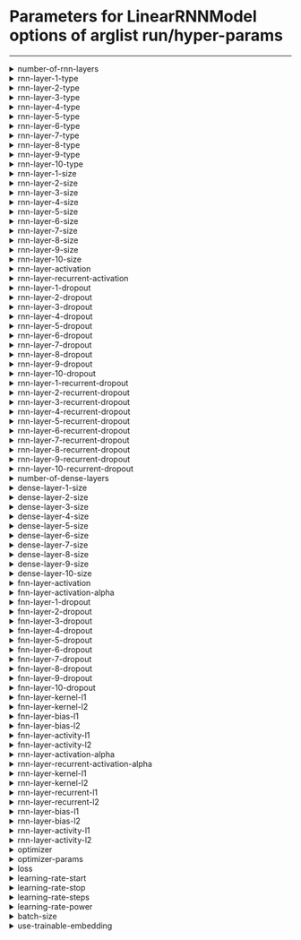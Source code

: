 # Parameters for LinearRNNModel options of arglist run/hyper-params

---


<details style="margin-left:2em">
<summary style="margin-left:-2em">number-of-rnn-layers</summary>


_Number of RNN layers to use_

Argument type: int (minimum: 1, maximum: 10)

Default value: 1



---



Supported hyperparameter specs: values and range

</details>


<details style="margin-left:2em">
<summary style="margin-left:-2em">rnn-layer-1-type</summary>


_Type of RNN layer_

Argument type: str

Default value: LSTM



---



Supported hyperparameter specs: values

</details>


<details style="margin-left:2em">
<summary style="margin-left:-2em">rnn-layer-2-type</summary>


_Type of RNN layer_

Argument type: str

Default value: LSTM



---



Supported hyperparameter specs: values

</details>


<details style="margin-left:2em">
<summary style="margin-left:-2em">rnn-layer-3-type</summary>


_Type of RNN layer_

Argument type: str

Default value: LSTM



---



Supported hyperparameter specs: values

</details>


<details style="margin-left:2em">
<summary style="margin-left:-2em">rnn-layer-4-type</summary>


_Type of RNN layer_

Argument type: str

Default value: LSTM



---



Supported hyperparameter specs: values

</details>


<details style="margin-left:2em">
<summary style="margin-left:-2em">rnn-layer-5-type</summary>


_Type of RNN layer_

Argument type: str

Default value: LSTM



---



Supported hyperparameter specs: values

</details>


<details style="margin-left:2em">
<summary style="margin-left:-2em">rnn-layer-6-type</summary>


_Type of RNN layer_

Argument type: str

Default value: LSTM



---



Supported hyperparameter specs: values

</details>


<details style="margin-left:2em">
<summary style="margin-left:-2em">rnn-layer-7-type</summary>


_Type of RNN layer_

Argument type: str

Default value: LSTM



---



Supported hyperparameter specs: values

</details>


<details style="margin-left:2em">
<summary style="margin-left:-2em">rnn-layer-8-type</summary>


_Type of RNN layer_

Argument type: str

Default value: LSTM



---



Supported hyperparameter specs: values

</details>


<details style="margin-left:2em">
<summary style="margin-left:-2em">rnn-layer-9-type</summary>


_Type of RNN layer_

Argument type: str

Default value: LSTM



---



Supported hyperparameter specs: values

</details>


<details style="margin-left:2em">
<summary style="margin-left:-2em">rnn-layer-10-type</summary>


_Type of RNN layer_

Argument type: str

Default value: LSTM



---



Supported hyperparameter specs: values

</details>


<details style="margin-left:2em">
<summary style="margin-left:-2em">rnn-layer-1-size</summary>


_Number of units in the i-th rnn layer._

Argument type: int (minimum: 2, maximum: 4096)

Default value: 32



---



Supported hyperparameter specs: values and range

</details>


<details style="margin-left:2em">
<summary style="margin-left:-2em">rnn-layer-2-size</summary>


_Number of units in the i-th rnn layer._

Argument type: int (minimum: 2, maximum: 4096)

Default value: 32



---



Supported hyperparameter specs: values and range

</details>


<details style="margin-left:2em">
<summary style="margin-left:-2em">rnn-layer-3-size</summary>


_Number of units in the i-th rnn layer._

Argument type: int (minimum: 2, maximum: 4096)

Default value: 32



---



Supported hyperparameter specs: values and range

</details>


<details style="margin-left:2em">
<summary style="margin-left:-2em">rnn-layer-4-size</summary>


_Number of units in the i-th rnn layer._

Argument type: int (minimum: 2, maximum: 4096)

Default value: 32



---



Supported hyperparameter specs: values and range

</details>


<details style="margin-left:2em">
<summary style="margin-left:-2em">rnn-layer-5-size</summary>


_Number of units in the i-th rnn layer._

Argument type: int (minimum: 2, maximum: 4096)

Default value: 32



---



Supported hyperparameter specs: values and range

</details>


<details style="margin-left:2em">
<summary style="margin-left:-2em">rnn-layer-6-size</summary>


_Number of units in the i-th rnn layer._

Argument type: int (minimum: 2, maximum: 4096)

Default value: 32



---



Supported hyperparameter specs: values and range

</details>


<details style="margin-left:2em">
<summary style="margin-left:-2em">rnn-layer-7-size</summary>


_Number of units in the i-th rnn layer._

Argument type: int (minimum: 2, maximum: 4096)

Default value: 32



---



Supported hyperparameter specs: values and range

</details>


<details style="margin-left:2em">
<summary style="margin-left:-2em">rnn-layer-8-size</summary>


_Number of units in the i-th rnn layer._

Argument type: int (minimum: 2, maximum: 4096)

Default value: 32



---



Supported hyperparameter specs: values and range

</details>


<details style="margin-left:2em">
<summary style="margin-left:-2em">rnn-layer-9-size</summary>


_Number of units in the i-th rnn layer._

Argument type: int (minimum: 2, maximum: 4096)

Default value: 32



---



Supported hyperparameter specs: values and range

</details>


<details style="margin-left:2em">
<summary style="margin-left:-2em">rnn-layer-10-size</summary>


_Number of units in the i-th rnn layer._

Argument type: int (minimum: 2, maximum: 4096)

Default value: 32



---



Supported hyperparameter specs: values and range

</details>


<details style="margin-left:2em">
<summary style="margin-left:-2em">rnn-layer-activation</summary>


_Activation to use in the rnn layers_

Argument type: str

Default value: tanh



---



Supported hyperparameter specs: values

</details>


<details style="margin-left:2em">
<summary style="margin-left:-2em">rnn-layer-recurrent-activation</summary>


_Recurrent activation to use in the rnn layers_

Argument type: str

Default value: sigmoid



---



Supported hyperparameter specs: values

</details>


<details style="margin-left:2em">
<summary style="margin-left:-2em">rnn-layer-1-dropout</summary>


_Dropout for the i-th rnn layer_

Argument type: float (minimum: 0.0, maximum: 1.0)

Default value: 0.0



---



Supported hyperparameter specs: values and floats

</details>


<details style="margin-left:2em">
<summary style="margin-left:-2em">rnn-layer-2-dropout</summary>


_Dropout for the i-th rnn layer_

Argument type: float (minimum: 0.0, maximum: 1.0)

Default value: 0.0



---



Supported hyperparameter specs: values and floats

</details>


<details style="margin-left:2em">
<summary style="margin-left:-2em">rnn-layer-3-dropout</summary>


_Dropout for the i-th rnn layer_

Argument type: float (minimum: 0.0, maximum: 1.0)

Default value: 0.0



---



Supported hyperparameter specs: values and floats

</details>


<details style="margin-left:2em">
<summary style="margin-left:-2em">rnn-layer-4-dropout</summary>


_Dropout for the i-th rnn layer_

Argument type: float (minimum: 0.0, maximum: 1.0)

Default value: 0.0



---



Supported hyperparameter specs: values and floats

</details>


<details style="margin-left:2em">
<summary style="margin-left:-2em">rnn-layer-5-dropout</summary>


_Dropout for the i-th rnn layer_

Argument type: float (minimum: 0.0, maximum: 1.0)

Default value: 0.0



---



Supported hyperparameter specs: values and floats

</details>


<details style="margin-left:2em">
<summary style="margin-left:-2em">rnn-layer-6-dropout</summary>


_Dropout for the i-th rnn layer_

Argument type: float (minimum: 0.0, maximum: 1.0)

Default value: 0.0



---



Supported hyperparameter specs: values and floats

</details>


<details style="margin-left:2em">
<summary style="margin-left:-2em">rnn-layer-7-dropout</summary>


_Dropout for the i-th rnn layer_

Argument type: float (minimum: 0.0, maximum: 1.0)

Default value: 0.0



---



Supported hyperparameter specs: values and floats

</details>


<details style="margin-left:2em">
<summary style="margin-left:-2em">rnn-layer-8-dropout</summary>


_Dropout for the i-th rnn layer_

Argument type: float (minimum: 0.0, maximum: 1.0)

Default value: 0.0



---



Supported hyperparameter specs: values and floats

</details>


<details style="margin-left:2em">
<summary style="margin-left:-2em">rnn-layer-9-dropout</summary>


_Dropout for the i-th rnn layer_

Argument type: float (minimum: 0.0, maximum: 1.0)

Default value: 0.0



---



Supported hyperparameter specs: values and floats

</details>


<details style="margin-left:2em">
<summary style="margin-left:-2em">rnn-layer-10-dropout</summary>


_Dropout for the i-th rnn layer_

Argument type: float (minimum: 0.0, maximum: 1.0)

Default value: 0.0



---



Supported hyperparameter specs: values and floats

</details>


<details style="margin-left:2em">
<summary style="margin-left:-2em">rnn-layer-1-recurrent-dropout</summary>


_Recurrent dropout for i-th rnn layer_

Argument type: float (minimum: 0.0, maximum: 1.0)

Default value: 0.0



---



Supported hyperparameter specs: values and floats

</details>


<details style="margin-left:2em">
<summary style="margin-left:-2em">rnn-layer-2-recurrent-dropout</summary>


_Recurrent dropout for i-th rnn layer_

Argument type: float (minimum: 0.0, maximum: 1.0)

Default value: 0.0



---



Supported hyperparameter specs: values and floats

</details>


<details style="margin-left:2em">
<summary style="margin-left:-2em">rnn-layer-3-recurrent-dropout</summary>


_Recurrent dropout for i-th rnn layer_

Argument type: float (minimum: 0.0, maximum: 1.0)

Default value: 0.0



---



Supported hyperparameter specs: values and floats

</details>


<details style="margin-left:2em">
<summary style="margin-left:-2em">rnn-layer-4-recurrent-dropout</summary>


_Recurrent dropout for i-th rnn layer_

Argument type: float (minimum: 0.0, maximum: 1.0)

Default value: 0.0



---



Supported hyperparameter specs: values and floats

</details>


<details style="margin-left:2em">
<summary style="margin-left:-2em">rnn-layer-5-recurrent-dropout</summary>


_Recurrent dropout for i-th rnn layer_

Argument type: float (minimum: 0.0, maximum: 1.0)

Default value: 0.0



---



Supported hyperparameter specs: values and floats

</details>


<details style="margin-left:2em">
<summary style="margin-left:-2em">rnn-layer-6-recurrent-dropout</summary>


_Recurrent dropout for i-th rnn layer_

Argument type: float (minimum: 0.0, maximum: 1.0)

Default value: 0.0



---



Supported hyperparameter specs: values and floats

</details>


<details style="margin-left:2em">
<summary style="margin-left:-2em">rnn-layer-7-recurrent-dropout</summary>


_Recurrent dropout for i-th rnn layer_

Argument type: float (minimum: 0.0, maximum: 1.0)

Default value: 0.0



---



Supported hyperparameter specs: values and floats

</details>


<details style="margin-left:2em">
<summary style="margin-left:-2em">rnn-layer-8-recurrent-dropout</summary>


_Recurrent dropout for i-th rnn layer_

Argument type: float (minimum: 0.0, maximum: 1.0)

Default value: 0.0



---



Supported hyperparameter specs: values and floats

</details>


<details style="margin-left:2em">
<summary style="margin-left:-2em">rnn-layer-9-recurrent-dropout</summary>


_Recurrent dropout for i-th rnn layer_

Argument type: float (minimum: 0.0, maximum: 1.0)

Default value: 0.0



---



Supported hyperparameter specs: values and floats

</details>


<details style="margin-left:2em">
<summary style="margin-left:-2em">rnn-layer-10-recurrent-dropout</summary>


_Recurrent dropout for i-th rnn layer_

Argument type: float (minimum: 0.0, maximum: 1.0)

Default value: 0.0



---



Supported hyperparameter specs: values and floats

</details>


<details style="margin-left:2em">
<summary style="margin-left:-2em">number-of-dense-layers</summary>


_Number of dense layers to use_

Argument type: int (minimum: 0, maximum: 10)

Default value: 0



---



Supported hyperparameter specs: values and range

</details>


<details style="margin-left:2em">
<summary style="margin-left:-2em">dense-layer-1-size</summary>


_Number of units in the i-th dense layer._

Argument type: int (minimum: 2, maximum: 16384)

Default value: 32



---



Supported hyperparameter specs: values and range

</details>


<details style="margin-left:2em">
<summary style="margin-left:-2em">dense-layer-2-size</summary>


_Number of units in the i-th dense layer._

Argument type: int (minimum: 2, maximum: 16384)

Default value: 32



---



Supported hyperparameter specs: values and range

</details>


<details style="margin-left:2em">
<summary style="margin-left:-2em">dense-layer-3-size</summary>


_Number of units in the i-th dense layer._

Argument type: int (minimum: 2, maximum: 16384)

Default value: 32



---



Supported hyperparameter specs: values and range

</details>


<details style="margin-left:2em">
<summary style="margin-left:-2em">dense-layer-4-size</summary>


_Number of units in the i-th dense layer._

Argument type: int (minimum: 2, maximum: 16384)

Default value: 32



---



Supported hyperparameter specs: values and range

</details>


<details style="margin-left:2em">
<summary style="margin-left:-2em">dense-layer-5-size</summary>


_Number of units in the i-th dense layer._

Argument type: int (minimum: 2, maximum: 16384)

Default value: 32



---



Supported hyperparameter specs: values and range

</details>


<details style="margin-left:2em">
<summary style="margin-left:-2em">dense-layer-6-size</summary>


_Number of units in the i-th dense layer._

Argument type: int (minimum: 2, maximum: 16384)

Default value: 32



---



Supported hyperparameter specs: values and range

</details>


<details style="margin-left:2em">
<summary style="margin-left:-2em">dense-layer-7-size</summary>


_Number of units in the i-th dense layer._

Argument type: int (minimum: 2, maximum: 16384)

Default value: 32



---



Supported hyperparameter specs: values and range

</details>


<details style="margin-left:2em">
<summary style="margin-left:-2em">dense-layer-8-size</summary>


_Number of units in the i-th dense layer._

Argument type: int (minimum: 2, maximum: 16384)

Default value: 32



---



Supported hyperparameter specs: values and range

</details>


<details style="margin-left:2em">
<summary style="margin-left:-2em">dense-layer-9-size</summary>


_Number of units in the i-th dense layer._

Argument type: int (minimum: 2, maximum: 16384)

Default value: 32



---



Supported hyperparameter specs: values and range

</details>


<details style="margin-left:2em">
<summary style="margin-left:-2em">dense-layer-10-size</summary>


_Number of units in the i-th dense layer._

Argument type: int (minimum: 2, maximum: 16384)

Default value: 32



---



Supported hyperparameter specs: values and range

</details>


<details style="margin-left:2em">
<summary style="margin-left:-2em">fnn-layer-activation</summary>


_Activation to use in the hidden FNN layers_

Argument type: str

Default value: linear



---



Supported hyperparameter specs: values

</details>


<details style="margin-left:2em">
<summary style="margin-left:-2em">fnn-layer-activation-alpha</summary>


_Alpha value for the elu activation_

Argument type: float (no restrictions)

Default value: 0.0



---



Supported hyperparameter specs: values and floats

</details>


<details style="margin-left:2em">
<summary style="margin-left:-2em">fnn-layer-1-dropout</summary>


_Dropout for the i-th FNN layer_

Argument type: float (minimum: 0.0, maximum: 1.0)

Default value: 0.0



---



Supported hyperparameter specs: values and floats

</details>


<details style="margin-left:2em">
<summary style="margin-left:-2em">fnn-layer-2-dropout</summary>


_Dropout for the i-th FNN layer_

Argument type: float (minimum: 0.0, maximum: 1.0)

Default value: 0.0



---



Supported hyperparameter specs: values and floats

</details>


<details style="margin-left:2em">
<summary style="margin-left:-2em">fnn-layer-3-dropout</summary>


_Dropout for the i-th FNN layer_

Argument type: float (minimum: 0.0, maximum: 1.0)

Default value: 0.0



---



Supported hyperparameter specs: values and floats

</details>


<details style="margin-left:2em">
<summary style="margin-left:-2em">fnn-layer-4-dropout</summary>


_Dropout for the i-th FNN layer_

Argument type: float (minimum: 0.0, maximum: 1.0)

Default value: 0.0



---



Supported hyperparameter specs: values and floats

</details>


<details style="margin-left:2em">
<summary style="margin-left:-2em">fnn-layer-5-dropout</summary>


_Dropout for the i-th FNN layer_

Argument type: float (minimum: 0.0, maximum: 1.0)

Default value: 0.0



---



Supported hyperparameter specs: values and floats

</details>


<details style="margin-left:2em">
<summary style="margin-left:-2em">fnn-layer-6-dropout</summary>


_Dropout for the i-th FNN layer_

Argument type: float (minimum: 0.0, maximum: 1.0)

Default value: 0.0



---



Supported hyperparameter specs: values and floats

</details>


<details style="margin-left:2em">
<summary style="margin-left:-2em">fnn-layer-7-dropout</summary>


_Dropout for the i-th FNN layer_

Argument type: float (minimum: 0.0, maximum: 1.0)

Default value: 0.0



---



Supported hyperparameter specs: values and floats

</details>


<details style="margin-left:2em">
<summary style="margin-left:-2em">fnn-layer-8-dropout</summary>


_Dropout for the i-th FNN layer_

Argument type: float (minimum: 0.0, maximum: 1.0)

Default value: 0.0



---



Supported hyperparameter specs: values and floats

</details>


<details style="margin-left:2em">
<summary style="margin-left:-2em">fnn-layer-9-dropout</summary>


_Dropout for the i-th FNN layer_

Argument type: float (minimum: 0.0, maximum: 1.0)

Default value: 0.0



---



Supported hyperparameter specs: values and floats

</details>


<details style="margin-left:2em">
<summary style="margin-left:-2em">fnn-layer-10-dropout</summary>


_Dropout for the i-th FNN layer_

Argument type: float (minimum: 0.0, maximum: 1.0)

Default value: 0.0



---



Supported hyperparameter specs: values and floats

</details>


<details style="margin-left:2em">
<summary style="margin-left:-2em">fnn-layer-kernel-l1</summary>


_l1 kernel regularizer for the layers_

Argument type: float (minimum: 0.0, maximum: 1.0)

Default value: 0.0



---



Supported hyperparameter specs: values and floats

</details>


<details style="margin-left:2em">
<summary style="margin-left:-2em">fnn-layer-kernel-l2</summary>


_l2 kernel regularizer for the layers_

Argument type: float (minimum: 0.0, maximum: 1.0)

Default value: 0.0



---



Supported hyperparameter specs: values and floats

</details>


<details style="margin-left:2em">
<summary style="margin-left:-2em">fnn-layer-bias-l1</summary>


_l1 bias regularizer for the layers_

Argument type: float (minimum: 0.0, maximum: 1.0)

Default value: 0.0



---



Supported hyperparameter specs: values and floats

</details>


<details style="margin-left:2em">
<summary style="margin-left:-2em">fnn-layer-bias-l2</summary>


_l2 bias regularizer for the layers_

Argument type: float (minimum: 0.0, maximum: 1.0)

Default value: 0.0



---



Supported hyperparameter specs: values and floats

</details>


<details style="margin-left:2em">
<summary style="margin-left:-2em">fnn-layer-activity-l1</summary>


_l1 activity regularizer for the layers_

Argument type: float (minimum: 0.0, maximum: 1.0)

Default value: 0.0



---



Supported hyperparameter specs: values and floats

</details>


<details style="margin-left:2em">
<summary style="margin-left:-2em">fnn-layer-activity-l2</summary>


_l2 activity regularizer for the layers_

Argument type: float (minimum: 0.0, maximum: 1.0)

Default value: 0.0



---



Supported hyperparameter specs: values and floats

</details>


<details style="margin-left:2em">
<summary style="margin-left:-2em">rnn-layer-activation-alpha</summary>


_Alpha value for the elu activation of the i-th layer_

Argument type: float (no restrictions)

Default value: 0.0



---



Supported hyperparameter specs: values and floats

</details>


<details style="margin-left:2em">
<summary style="margin-left:-2em">rnn-layer-recurrent-activation-alpha</summary>


_Alpha value for the elu activation of the i-th layer_

Argument type: float (no restrictions)

Default value: 0.0



---



Supported hyperparameter specs: values and floats

</details>


<details style="margin-left:2em">
<summary style="margin-left:-2em">rnn-layer-kernel-l1</summary>


_l1 kernel regularizer for the layers_

Argument type: float (minimum: 0.0, maximum: 1.0)

Default value: 0.0



---



Supported hyperparameter specs: values and floats

</details>


<details style="margin-left:2em">
<summary style="margin-left:-2em">rnn-layer-kernel-l2</summary>


_l2 kernel regularizer for the layers_

Argument type: float (minimum: 0.0, maximum: 1.0)

Default value: 0.0



---



Supported hyperparameter specs: values and floats

</details>


<details style="margin-left:2em">
<summary style="margin-left:-2em">rnn-layer-recurrent-l1</summary>


_l1 recurrent regularizer for the layers_

Argument type: float (minimum: 0.0, maximum: 1.0)

Default value: 0.0



---



Supported hyperparameter specs: values and floats

</details>


<details style="margin-left:2em">
<summary style="margin-left:-2em">rnn-layer-recurrent-l2</summary>


_l2 recurrent regularizer for the layers_

Argument type: float (minimum: 0.0, maximum: 1.0)

Default value: 0.0



---



Supported hyperparameter specs: values and floats

</details>


<details style="margin-left:2em">
<summary style="margin-left:-2em">rnn-layer-bias-l1</summary>


_l1 bias regularizer for the layers_

Argument type: float (minimum: 0.0, maximum: 1.0)

Default value: 0.0



---



Supported hyperparameter specs: values and floats

</details>


<details style="margin-left:2em">
<summary style="margin-left:-2em">rnn-layer-bias-l2</summary>


_l2 bias regularizer for the layers_

Argument type: float (minimum: 0.0, maximum: 1.0)

Default value: 0.0



---



Supported hyperparameter specs: values and floats

</details>


<details style="margin-left:2em">
<summary style="margin-left:-2em">rnn-layer-activity-l1</summary>


_l1 activity regularizer for the layers_

Argument type: float (minimum: 0.0, maximum: 1.0)

Default value: 0.0



---



Supported hyperparameter specs: values and floats

</details>


<details style="margin-left:2em">
<summary style="margin-left:-2em">rnn-layer-activity-l2</summary>


_l2 activity regularizer for the layers_

Argument type: float (minimum: 0.0, maximum: 1.0)

Default value: 0.0



---



Supported hyperparameter specs: values and floats

</details>


<details style="margin-left:2em">
<summary style="margin-left:-2em">optimizer</summary>


_Optimizer to use. Special case: use sgd_XXX to specify SGD with momentum XXX_

Argument type: str

Default value: adam



---



Supported hyperparameter specs: values

</details>


<details style="margin-left:2em">
<summary style="margin-left:-2em">optimizer-params</summary>


_Hyper-parameters for the optimizer_

Argument type: nested arglist.

Default values are inherited from contained child arguments.

Hyper-parameter specs are inherited from nested child arguments.

**Nested arguments:**



<details style="margin-left:2em">

<summary style="margin-left:-2em">adam</summary>





<details style="margin-left:2em">

<summary style="margin-left:-2em">beta-1</summary>



_Beta-1 value for the Adam optimizer_

Argument type: float (no restrictions)

Default value: 0.9



---



Supported hyperparameter specs: values and floats

</details>





<details style="margin-left:2em">

<summary style="margin-left:-2em">beta-2</summary>



_Beta-2 value for the Adam optimizer_

Argument type: float (no restrictions)

Default value: 0.999



---



Supported hyperparameter specs: values and floats

</details>





<details style="margin-left:2em">

<summary style="margin-left:-2em">epsilon</summary>



_Epsilon value for the Adam optimizer_

Argument type: float (no restrictions)

Default value: 1e-07



---



Supported hyperparameter specs: values and floats

</details>





<details style="margin-left:2em">

<summary style="margin-left:-2em">weight-decay</summary>



_Weight decay_

Argument type: float (no restrictions)

Default value: 0.0



---



Supported hyperparameter specs: values and floats

</details>



</details>





<details style="margin-left:2em">

<summary style="margin-left:-2em">nadam</summary>





<details style="margin-left:2em">

<summary style="margin-left:-2em">beta-1</summary>



_Beta-1 value for the Nadam optimizer_

Argument type: float (no restrictions)

Default value: 0.9



---



Supported hyperparameter specs: values and floats

</details>





<details style="margin-left:2em">

<summary style="margin-left:-2em">beta-2</summary>



_Beta-2 value for the Nadam optimizer_

Argument type: float (no restrictions)

Default value: 0.999



---



Supported hyperparameter specs: values and floats

</details>





<details style="margin-left:2em">

<summary style="margin-left:-2em">epsilon</summary>



_Epsilon value for the Nadam optimizer_

Argument type: float (no restrictions)

Default value: 1e-07



---



Supported hyperparameter specs: values and floats

</details>





<details style="margin-left:2em">

<summary style="margin-left:-2em">weight-decay</summary>



_Weight decay_

Argument type: float (no restrictions)

Default value: 0.0



---



Supported hyperparameter specs: values and floats

</details>



</details>





<details style="margin-left:2em">

<summary style="margin-left:-2em">adamw</summary>





<details style="margin-left:2em">

<summary style="margin-left:-2em">beta-1</summary>



_Beta-1 value for the Nadam optimizer_

Argument type: float (no restrictions)

Default value: 0.9



---



Supported hyperparameter specs: values and floats

</details>





<details style="margin-left:2em">

<summary style="margin-left:-2em">beta-2</summary>



_Beta-2 value for the Nadam optimizer_

Argument type: float (no restrictions)

Default value: 0.999



---



Supported hyperparameter specs: values and floats

</details>





<details style="margin-left:2em">

<summary style="margin-left:-2em">epsilon</summary>



_Epsilon value for the Nadam optimizer_

Argument type: float (no restrictions)

Default value: 1e-07



---



Supported hyperparameter specs: values and floats

</details>





<details style="margin-left:2em">

<summary style="margin-left:-2em">weight-decay</summary>



_Weight decay_

Argument type: float (no restrictions)

Default value: 0.0



---



Supported hyperparameter specs: values and floats

</details>



</details>





<details style="margin-left:2em">

<summary style="margin-left:-2em">sgd</summary>





<details style="margin-left:2em">

<summary style="margin-left:-2em">momentum</summary>



_Momentum value for the SGD optimizer_

Argument type: float (minimum: 0.0, maximum: 1.0)

Default value: 0.0



---



Supported hyperparameter specs: values and floats

</details>





<details style="margin-left:2em">

<summary style="margin-left:-2em">use-nesterov</summary>



_Whether to use Nesterov momentum in the SGD optimizer_

Argument type: bool

Default value: False



---



Supported hyperparameter specs: values

</details>



</details>



</details>


<details style="margin-left:2em">
<summary style="margin-left:-2em">loss</summary>


_Loss to use in the training process_

Argument type: str

Default value: crossentropy



---



Supported hyperparameter specs: values

</details>


<details style="margin-left:2em">
<summary style="margin-left:-2em">learning-rate-start</summary>


_Initial learning rate for the learning process_

Argument type: float (minimum: 0.0)

Default value: 0.005



---



Supported hyperparameter specs: values and floats

</details>


<details style="margin-left:2em">
<summary style="margin-left:-2em">learning-rate-stop</summary>


_Learnign rate after "learning-rate-steps" steps_

Argument type: float (minimum: 0.0)

Default value: 0.0005



---



Supported hyperparameter specs: values and floats

</details>


<details style="margin-left:2em">
<summary style="margin-left:-2em">learning-rate-steps</summary>


_Amount of decay steps requierd to go from start to stop LR_

Argument type: int (minimum: 1)

Default value: 470



---



Supported hyperparameter specs: values and range

</details>


<details style="margin-left:2em">
<summary style="margin-left:-2em">learning-rate-power</summary>


_Degree of the polynomial to use for the learning rate._

Argument type: float (minimum: 0.0)

Default value: 1.0



---



Supported hyperparameter specs: values and floats

</details>


<details style="margin-left:2em">
<summary style="margin-left:-2em">batch-size</summary>


_Batch size used during training_

Argument type: int (minimum: 1)

Default value: 32



---



Supported hyperparameter specs: values and range

</details>


<details style="margin-left:2em">
<summary style="margin-left:-2em">use-trainable-embedding</summary>


_Whether to make the word-embedding trainable._

Argument type: bool

Default value: False



---



Supported hyperparameter specs: values

</details>
